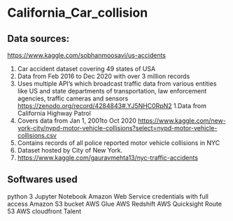 # California_Car_collision
## Data sources:
https://www.kaggle.com/sobhanmoosavi/us-accidents
1. Car accident dataset covering 49 states of USA
2. Data from Feb 2016 to Dec 2020 with over 3 million records
3. Uses multiple API’s which broadcast traffic data from various entities like US and state departments of transportation, law enforcement agencies, traffic cameras and sensors
https://zenodo.org/record/4284843#.YJ5NHC0RpN2
1.Data from California Highway Patrol
2. Covers data from Jan 1, 2001to Oct 2020
https://www.kaggle.com/new-york-city/nypd-motor-vehicle-collisions?select=nypd-motor-vehicle-collisions.csv
1. Contains records of all police reported motor vehicle collisions in NYC 
2. Dataset hosted by City of New York. 
3. https://www.kaggle.com/gauravmehta13/nyc-traffic-accidents

## Softwares used

python 3
Jupyter Notebook
Amazon Web Service credentials with full access
Amazon S3 bucket
AWS Glue
AWS Redshift
AWS Quicksight
Route 53
AWS cloudfront
Talent
